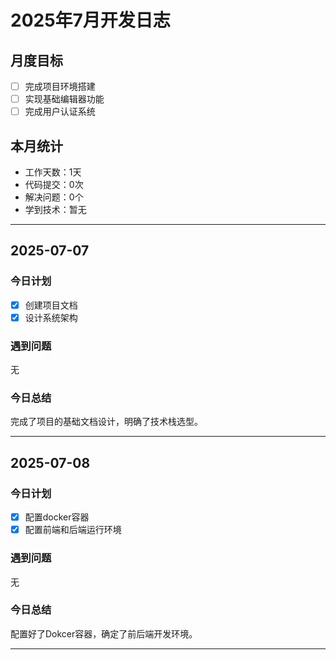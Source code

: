 # 2025年7月开发日志

## 月度目标
- [ ] 完成项目环境搭建
- [ ] 实现基础编辑器功能
- [ ] 完成用户认证系统

## 本月统计
- 工作天数：1天
- 代码提交：0次
- 解决问题：0个
- 学到技术：暂无

---

## 2025-07-07
### 今日计划
- [x] 创建项目文档
- [x] 设计系统架构

### 遇到问题
无

### 今日总结
完成了项目的基础文档设计，明确了技术栈选型。

---
## 2025-07-08
### 今日计划
- [x] 配置docker容器
- [x] 配置前端和后端运行环境

### 遇到问题
无

### 今日总结
配置好了Dokcer容器，确定了前后端开发环境。

---
